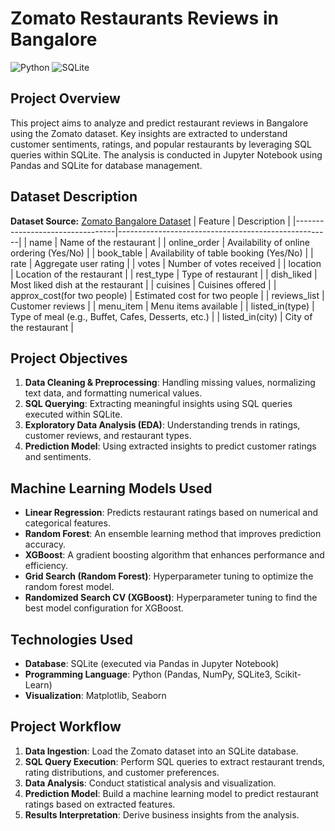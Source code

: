 # Zomato Restaurants Reviews in Bangalore
![Python](https://img.shields.io/badge/Python-3776AB?style=for-the-badge&logo=python&logoColor=white)
![SQLite](https://img.shields.io/badge/SQLite-003B57?style=for-the-badge&logo=sqlite&logoColor=white)

## Project Overview
This project aims to analyze and predict restaurant reviews in Bangalore using the Zomato dataset. Key insights are extracted to understand customer sentiments, ratings, and popular restaurants by leveraging SQL queries within SQLite. The analysis is conducted in Jupyter Notebook using Pandas and SQLite for database management.

## Dataset Description
**Dataset Source:** [Zomato Bangalore Dataset](https://www.kaggle.com/datasets/himanshupoddar/zomato-bangalore-restaurants/data)
| Feature                         | Description                                         |
|---------------------------------|-----------------------------------------------------|
| name                            | Name of the restaurant                              |
| online_order                    | Availability of online ordering (Yes/No)           |
| book_table                      | Availability of table booking (Yes/No)             |
| rate                            | Aggregate user rating                              |
| votes                           | Number of votes received                           |
| location                        | Location of the restaurant                         |
| rest_type                       | Type of restaurant                                 |
| dish_liked                      | Most liked dish at the restaurant                  |
| cuisines                        | Cuisines offered                                   |
| approx_cost(for two people)     | Estimated cost for two people                     |
| reviews_list                    | Customer reviews                                  |
| menu_item                       | Menu items available                              |
| listed_in(type)                 | Type of meal (e.g., Buffet, Cafes, Desserts, etc.) |
| listed_in(city)                 | City of the restaurant                            |

## Project Objectives
1. **Data Cleaning & Preprocessing**: Handling missing values, normalizing text data, and formatting numerical values.
2. **SQL Querying**: Extracting meaningful insights using SQL queries executed within SQLite.
3. **Exploratory Data Analysis (EDA)**: Understanding trends in ratings, customer reviews, and restaurant types.
4. **Prediction Model**: Using extracted insights to predict customer ratings and sentiments.

## Machine Learning Models Used
- **Linear Regression**: Predicts restaurant ratings based on numerical and categorical features.
- **Random Forest**: An ensemble learning method that improves prediction accuracy.
- **XGBoost**: A gradient boosting algorithm that enhances performance and efficiency.
- **Grid Search (Random Forest)**: Hyperparameter tuning to optimize the random forest model.
- **Randomized Search CV (XGBoost)**: Hyperparameter tuning to find the best model configuration for XGBoost.

## Technologies Used
- **Database**: SQLite (executed via Pandas in Jupyter Notebook)
- **Programming Language**: Python (Pandas, NumPy, SQLite3, Scikit-Learn)
- **Visualization**: Matplotlib, Seaborn

## Project Workflow
1. **Data Ingestion**: Load the Zomato dataset into an SQLite database.
2. **SQL Query Execution**: Perform SQL queries to extract restaurant trends, rating distributions, and customer preferences.
3. **Data Analysis**: Conduct statistical analysis and visualization.
4. **Prediction Model**: Build a machine learning model to predict restaurant ratings based on extracted features.
5. **Results Interpretation**: Derive business insights from the analysis.
